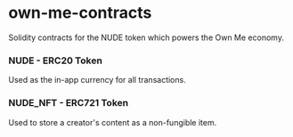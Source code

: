 # own-me-contracts
Solidity contracts for the NUDE token which powers the Own Me economy.

### NUDE - ERC20 Token

Used as the in-app currency for all transactions.

### NUDE_NFT - ERC721 Token

Used to store a creator's content as a non-fungible item.
